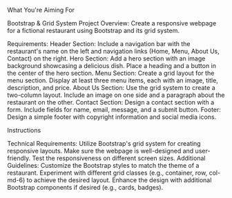 What You're Aiming For

Bootstrap & Grid System 
Project Overview:
Create a responsive webpage for a fictional restaurant using Bootstrap and its grid system.

Requirements:
Header Section:
Include a navigation bar with the restaurant's name on the left and navigation links (Home, Menu, About Us, Contact) on the right.
Hero Section:
Add a hero section with an image background showcasing a delicious dish.
Place a heading and a button in the center of the hero section.
Menu Section:
Create a grid layout for the menu section.
Display at least three menu items, each with an image, title, description, and price.
About Us Section:
Use the grid system to create a two-column layout.
Include an image on one side and a paragraph about the restaurant on the other.
Contact Section:
Design a contact section with a form.
Include fields for name, email, message, and a submit button.
Footer:
Design a simple footer with copyright information and social media icons.
 

Instructions

Technical Requirements:
Utilize Bootstrap's grid system for creating responsive layouts.
Make sure the webpage is well-designed and user-friendly.
Test the responsiveness on different screen sizes.
Additional Guidelines:
Customize the Bootstrap styles to match the theme of a restaurant.
Experiment with different grid classes (e.g., container, row, col-md-6) to achieve the desired layout.
Enhance the design with additional Bootstrap components if desired (e.g., cards, badges).
